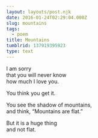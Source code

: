 ```yaml
---
layout: layouts/post.njk
date: 2016-01-24T02:29:04.000Z
slug: mountains
tags:
  - poem
title: Mountains
tumblrid: 137919395923
type: text
---
```

<p>I am sorry  <br/>
  that you will never know  <br/>
    how much I love you.  </p>

<p>You think you get it.  </p>

<p>You see the shadow of mountains,  <br/>
  and think, &ldquo;Mountains are flat.&rdquo;  </p>

<p>But it is a huge thing  <br/>
  and not flat.</p>
